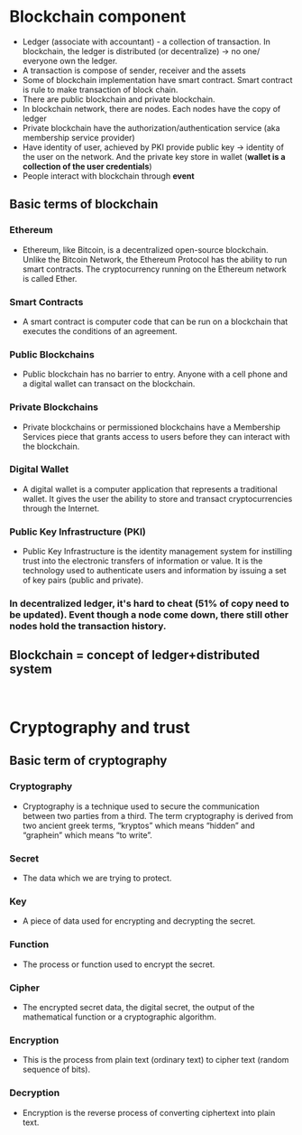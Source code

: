 # **Blockchain component**

- Ledger (associate with accountant) - a collection of transaction. In blockchain, the ledger is distributed (or decentralize) -> no one/ everyone own the ledger.
- A transaction is compose of sender, receiver and the assets
- Some of blockchain implementation have smart contract. Smart contract is rule to make transaction of block chain.
- There are public blockchain and private blockchain.
- In blockchain network, there are nodes. Each nodes have the copy of ledger
- Private blockchain have the authorization/authentication service (aka membership service provider)
- Have identity of user, achieved by PKI provide public key -> identity of the user on the network. And the private key store in wallet (**wallet is a collection of the user credentials**)
- People interact with blockchain through **event**

## **Basic terms of blockchain**
### Ethereum
- Ethereum, like Bitcoin, is a decentralized open-source blockchain. Unlike the Bitcoin Network, the Ethereum Protocol has the ability to run smart contracts. The cryptocurrency running on the Ethereum network is called Ether.
### Smart Contracts
- A smart contract is computer code that can be run on a blockchain that executes the conditions of an agreement.
### Public Blockchains
- Public blockchain has no barrier to entry. Anyone with a cell phone and a digital wallet can transact on the blockchain.
### Private Blockchains
- Private blockchains or permissioned blockchains have a Membership Services piece that grants access to users before they can interact with the blockchain.
### Digital Wallet
- A digital wallet is a computer application that represents a traditional wallet. It gives the user the ability to store and transact cryptocurrencies through the Internet.
### Public Key Infrastructure (PKI)
- Public Key Infrastructure is the identity management system for instilling trust into the electronic transfers of information or value. It is the technology used to authenticate users and information by issuing a set of key pairs (public and private).

### **In decentralized ledger, it's hard to cheat (51% of copy need to be updated). Event though a node come down, there still other nodes hold the transaction history**.

## **Blockchain = concept of ledger+distributed system**

<br>

# **Cryptography and trust**

## **Basic term of cryptography**
### Cryptography
- Cryptography is a technique used to secure the communication between two parties from a third. The term cryptography is derived from two ancient greek terms, “kryptos” which means “hidden” and “graphein” which means “to write”.
### Secret
- The data which we are trying to protect.
### Key
- A piece of data used for encrypting and decrypting the secret.
### Function
- The process or function used to encrypt the secret.
### Cipher
- The encrypted secret data, the digital secret, the output of the mathematical function or a cryptographic algorithm.
### Encryption
- This is the process from plain text (ordinary text) to cipher text (random sequence of bits).
### Decryption
- Encryption is the reverse process of converting ciphertext into plain text.

